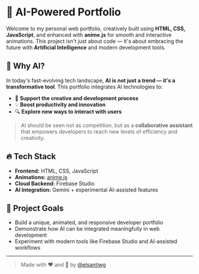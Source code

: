 # 🚀 AI-Powered Portfolio

Welcome to my personal web portfolio, creatively built using **HTML, CSS, JavaScript**, and enhanced with **anime.js** for smooth and interactive animations. This project isn't just about code — it's about embracing the future with **Artificial Intelligence** and modern development tools.

## 🤖 Why AI?

In today's fast-evolving tech landscape, **AI is not just a trend — it's a transformative tool**. This portfolio integrates AI technologies to:

- 🔧 **Support the creative and development process**  
- 💡 **Boost productivity and innovation**  
- 🔍 **Explore new ways to interact with users**

> AI should be seen not as competition, but as a **collaborative assistant** that empowers developers to reach new levels of efficiency and creativity.

## 🔥 Tech Stack

- **Frontend:** HTML, CSS, JavaScript  
- **Animations:** [anime.js](https://animejs.com/)  
- **Cloud Backend:** Firebase Studio  
- **AI Integration:** Gemini + experimental AI-assisted features

## 🎯 Project Goals

- Build a unique, animated, and responsive developer portfolio  
- Demonstrate how AI can be integrated meaningfully in web development  
- Experiment with modern tools like Firebase Studio and AI-assisted workflows

---

> Made with ❤️ and 🚀 by [@elsantiwg](https://github.com/elsantiwg)
